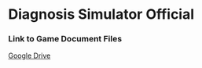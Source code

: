 # Diagnosis Simulator Official
 

<h3>Link to Game Document Files</h3>


[Google Drive](https://drive.google.com/drive/folders/1uuxtcT4WaCfSnEYYs8rN-vMro1jbdnI4)
